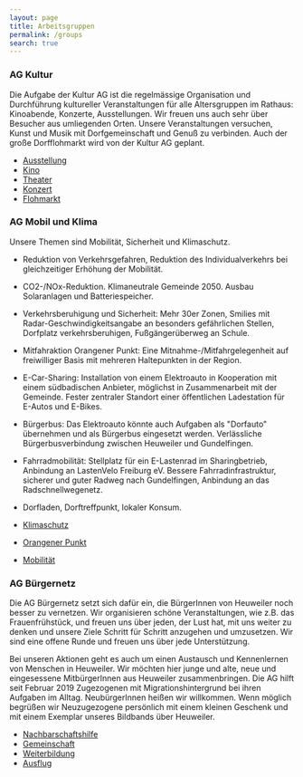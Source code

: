 ```yaml
---
layout: page
title: Arbeitsgruppen
permalink: /groups
search: true
---
```


### AG Kultur

Die Aufgabe der Kultur AG ist die regelmässige Organisation und Durchführung kultureller Veranstaltungen für alle Altersgruppen im Rathaus: Kinoabende, Konzerte, Ausstellungen. Wir freuen uns auch sehr über Besucher aus umliegenden Orten. Unsere Veranstaltungen versuchen, Kunst und Musik mit Dorfgemeinschaft und Genuß zu verbinden. Auch der große Dorfflohmarkt wird von der Kultur AG geplant. 

* [Ausstellung](/category/ausstellung/)
* [Kino](/category/kino)
* [Theater](/category/theater)
* [Konzert](/category/konzert)
* [Flohmarkt](/category/flohmarkt)

### AG Mobil und Klima

Unsere Themen sind Mobilität, Sicherheit und Klimaschutz. 

* Reduktion von Verkehrsgefahren, Reduktion des Individualverkehrs bei gleichzeitiger Erhöhung der Mobilität.
* CO2-/NOx-Reduktion. Klimaneutrale Gemeinde 2050. Ausbau Solaranlagen und Batteriespeicher.
* Verkehrsberuhigung und Sicherheit: Mehr 30er Zonen, Smilies mit Radar-Geschwindigkeitsangabe an besonders gefährlichen Stellen, Dorfplatz verkehrsberuhigen, Fußgängerüberweg an Schule.
* Mitfahraktion Orangener Punkt: Eine Mitnahme-/Mitfahrgelegenheit auf freiwilliger Basis mit mehreren Haltepunkten in der Region. 
* E-Car-Sharing: Installation von einem Elektroauto in Kooperation mit einem südbadischen Anbieter, möglichst in Zusammenarbeit mit der Gemeinde. Fester zentraler Standort einer öffentlichen Ladestation für E-Autos und E-Bikes. 
* Bürgerbus: Das Elektroauto könnte auch Aufgaben als "Dorfauto" übernehmen und als Bürgerbus eingesetzt werden. Verlässliche Bürgerbusverbindung zwischen Heuweiler und Gundelfingen.
* Fahrradmobilität: Stellplatz für ein E-Lastenrad im Sharingbetrieb, Anbindung an LastenVelo Freiburg eV. Bessere Fahrradinfrastruktur, sicherer und guter Radweg nach Gundelfingen, Anbindung an das Radschnellwegenetz.
* Dorfladen, Dorftreffpunkt, lokaler Konsum.

* [Klimaschutz](/category/klimaschutz)
* [Orangener Punkt](/category/orangener-punkt)
* [Mobilität](/category/mobilität)

### AG Bürgernetz

Die AG Bürgernetz setzt sich dafür ein, die BürgerInnen von Heuweiler noch besser zu vernetzen. Wir organisieren schöne Veranstaltungen, wie z.B. das Frauenfrühstück, und freuen uns über jeden, der Lust hat, mit uns weiter zu denken und unsere Ziele Schritt für Schritt anzugehen und umzusetzen. Wir sind eine offene Runde und freuen uns über jede Unterstützung.

Bei unseren Aktionen geht es auch um einen Austausch und Kennenlernen von Menschen in Heuweiler. Wir möchten hier junge und alte, neue und eingesessene MitbürgerInnen aus Heuweiler zusammenbringen. Die AG hilft seit Februar 2019 Zugezogenen mit Migrationshintergrund bei ihren Aufgaben im Alltag. NeubürgerInnen heißen wir willkommen. Wenn möglich begrüßen wir Neuzugezogene persönlich mit einem kleinen Geschenk und mit einem Exemplar unseres Bildbands über Heuweiler.

* [Nachbarschaftshilfe](/category/nachbarschaftshilfe)
* [Gemeinschaft](/category/gemeinschaft)
* [Weiterbildung](/category/weiterbildung)
* [Ausflug](/category/ausflug)

